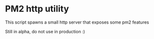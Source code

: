 # PM2 http utility 

This script spawns a small http server that exposes some pm2 features

Still in alpha, do not use in production :)